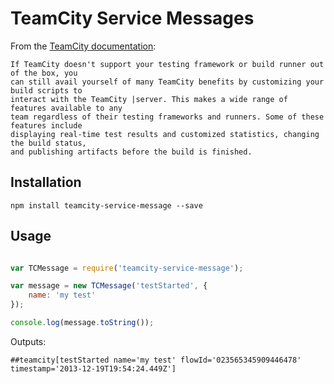 
# TeamCity Service Messages

From the [TeamCity documentation](http://confluence.jetbrains.com/display/TCD7/Build+Script+Interaction+with+TeamCity):

	If TeamCity doesn't support your testing framework or build runner out of the box, you
	can still avail yourself of many TeamCity benefits by customizing your build scripts to
	interact with the TeamCity |server. This makes a wide range of features available to any
	team regardless of their testing frameworks and runners. Some of these features include
	displaying real-time test results and customized statistics, changing the build status,
	and publishing artifacts before the build is finished.

## Installation

```shell
npm install teamcity-service-message --save
```

## Usage

```javascript

var TCMessage = require('teamcity-service-message');

var message = new TCMessage('testStarted', {
	name: 'my test'
});

console.log(message.toString());
```

Outputs:

```
##teamcity[testStarted name='my test' flowId='023565345909446478' timestamp='2013-12-19T19:54:24.449Z']
```
